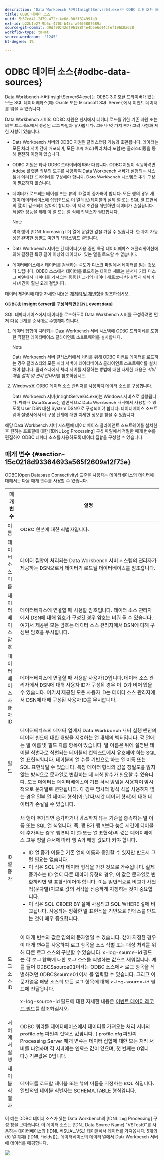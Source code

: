 ```yaml
---
description: 'Data Workbench 서버(InsightServer64.exe)는 ODBC 3.0 호환 드라이버가 있는 모든 SQL 데이터베이스(예: Oracle 또는 Microsoft SQL Server)에서 이벤트 데이터를 읽을 수 있습니다.'
title: ODBC 데이터 소스
uuid: 5b37cd41-2d79-472c-8e6d-00ff894991a9
exl-id: b22b1e27-9b6c-4708-b45c-a9605807689a
source-git-commit: d9df90242ef96188f4e4b5e6d04cfef196b0a628
workflow-type: tm+mt
source-wordcount: '1245'
ht-degree: 1%

---
```


# ODBC 데이터 소스{#odbc-data-sources}

Data Workbench 서버(InsightServer64.exe)는 ODBC 3.0 호환 드라이버가 있는 모든 SQL 데이터베이스(예: Oracle 또는 Microsoft SQL Server)에서 이벤트 데이터를 읽을 수 있습니다.

Data Workbench 서버의 ODBC 지원은 센서에서 데이터 로드를 위한 기존 지원 또는 외부 프로세스에서 생성된 로그 파일과 유사합니다. 그러나 몇 가지 추가 고려 사항과 제한 사항이 있습니다.

* Data Workbench 서버의 ODBC 지원은 클러스터링 기능과 호환됩니다. 데이터는 모든 처리 서버 간에 배포되며, 모든 후속 처리(쿼리 처리 포함)는 클러스터링을 통해 완전히 이점이 있습니다.
* ODBC 지원은 타사 ODBC 드라이버에 따라 다릅니다. ODBC 지원이 작동하려면 Adobe 플랫폼 외부의 도구를 사용하여 Data Workbench 서버가 실행되는 시스템에 이러한 드라이버를 구성해야 합니다. Data Workbench 시스템은 추가 구성이 필요하지 않습니다.
* 데이터가 로드되는 테이블 또는 뷰의 ID 열이 증가해야 합니다. 모든 행의 경우 새 행이 데이터베이스에 삽입되므로 이 열의 값(테이블의 실제 열 또는 SQL 열 표현식의 열)이 감소되지 않아야 합니다. 이 제약 조건을 위반하면 데이터가 손실됩니다. 적절한 성능을 위해 이 열 또는 열 식에 인덱스가 필요합니다.

   >[!NOTE]
   >
   >여러 행이 [!DNL Increasing ID] 열에 동일한 값을 가질 수 있습니다. 한 가지 가능성은 완벽한 정밀도 미만의 타임스탬프 열입니다.

* Data Workbench 서버는 긴 데이터(사용 중인 특정 데이터베이스 애플리케이션에 의해 결정된 특정 길이 이상의 데이터)가 있는 열을 로드할 수 없습니다.
* 데이터베이스에서 데이터를 검색하는 속도가 디스크 파일에서 데이터를 읽는 것보다 느립니다. ODBC 소스에서 데이터를 로드하는 데이터 세트는 센서나 기타 디스크 파일에서 데이터를 가져오는 동등한 크기의 데이터 세트보다 처리(특히 재처리 시)시간이 훨씬 오래 걸립니다.

데이터 재처리에 대한 자세한 내용은 [재처리 및 재변형](../../../home/c-dataset-const-proc/c-reproc-retrans/c-unst-reproc-retrans.md)을 참조하십시오.

**ODBC용 Insight Server를 구성하려면[!DNL event data]**

SQL 데이터베이스에서 데이터를 로드하도록 Data Workbench 서버를 구성하려면 먼저 다음 단계를 순서대로 수행해야 합니다.

1. 데이터 집합이 처리되는 Data Workbench 서버 시스템에 ODBC 드라이버를 포함한 적절한 데이터베이스 클라이언트 소프트웨어를 설치합니다.

   >[!NOTE]
   >
   >Data Workbench 서버 클러스터에서 처리를 위해 ODBC 이벤트 데이터를 로드하는 경우 클러스터의 모든 처리 서버에 데이터베이스 클라이언트 소프트웨어를 설치해야 합니다. 클러스터에서 처리 서버를 지정하는 방법에 대한 자세한 내용은 *서버 제품 설치 및 관리 안내서*&#x200B;를 참조하십시오.

1. Windows용 ODBC 데이터 소스 관리자를 사용하여 데이터 소스를 구성합니다.

   Data Workbench 서버(InsightServer64.exe)는 Windows 서비스로 실행됩니다. 따라서 Data Source는 일반적으로 Data Workbench 서버에서 사용할 수 있도록 User DSN 대신 System DSN으로 구성되어야 합니다. 데이터베이스 소프트웨어 설명서에서 이 구성 단계에 대한 자세한 정보를 찾을 수 있습니다.

해당 Data Workbench 서버 시스템에 데이터베이스 클라이언트 소프트웨어를 설치한 후 원하는 프로필에 대한 [!DNL Log Processing] 구성 파일에서 적절한 매개 변수를 편집하여 ODBC 데이터 소스를 사용하도록 데이터 집합을 구성할 수 있습니다.

## 매개 변수 {#section-15c0218d93364693a565f2609a12f73e}

ODBC(Open Database Connectivity) 표준을 사용하는 데이터베이스의 데이터에 대해서는 다음 매개 변수를 사용할 수 있습니다.

<table id="table_606D8A90DA4A43C29F2C6130F8C753F8"> 
 <thead> 
  <tr> 
   <th colname="col1" class="entry"> 매개 변수 </th> 
   <th colname="col2" class="entry"> 설명 </th> 
  </tr> 
 </thead>
 <tbody> 
  <tr> 
   <td colname="col1"> 이름 </td> 
   <td colname="col2"> ODBC 원본에 대한 식별자입니다. </td> 
  </tr> 
  <tr> 
   <td colname="col1"> 데이터 소스 이름 </td> 
   <td colname="col2"> 데이터 집합이 처리되는 Data Workbench 서버 시스템의 관리자가 제공하는 DSN으로서 데이터가 로드될 데이터베이스를 참조합니다. </td> 
  </tr> 
  <tr> 
   <td colname="col1"> 데이터베이스 암호 </td> 
   <td colname="col2"> 데이터베이스에 연결할 때 사용할 암호입니다. <span class="wintitle"> 데이터 소스 관리자</span>에서 DSN에 대해 암호가 구성된 경우 암호는 비워 둘 수 있습니다. 여기서 제공된 모든 암호는 <span class="wintitle"> 데이터 소스 관리자</span>에서 DSN에 대해 구성된 암호를 무시합니다. </td> 
  </tr> 
  <tr> 
   <td colname="col1"> 데이터베이스 사용자 ID </td> 
   <td colname="col2"> 데이터베이스에 연결할 때 사용할 사용자 ID입니다. <span class="wintitle"> 데이터 소스 관리자</span>에서 DSN에 대해 사용자 ID가 구성된 경우 이 ID가 비어 있을 수 있습니다. 여기서 제공된 모든 사용자 ID는 <span class="wintitle"> 데이터 소스 관리자</span>에서 DSN에 대해 구성된 사용자 ID를 무시합니다. </td> 
  </tr> 
  <tr> 
   <td colname="col1"> 필드 </td> 
   <td colname="col2"> 데이터베이스의 데이터 열에서 Data Workbench 서버 실행 엔진의 데이터 필드에 대한 매핑을 지정하는 열 개체의 벡터입니다. 각 열에는 <span class="wintitle"> 열 이름</span> 및 <span class="wintitle"> 필드 이름</span> 항목이 있습니다. <span class="wintitle"> 열 </span> 이름은 위에 설명된 테이블 식별자로 식별되는 테이블의 컨텍스트에서  <span class="wintitle"> 유효해야 </span> 하는 SQL 열 표현식입니다. 테이블의 열 수를 기반으로 하는 열 이름 또는 SQL 표현식일 수 있습니다. 특정 데이터 형식의 값을 정밀도를 잃지 않는 방식으로 문자열로 변환하는 데 서식 함수가 필요할 수 있습니다. 모든 데이터는 데이터베이스의 기본 서식 방법을 사용하여 암시적으로 문자열로 변환됩니다. 이 경우 명시적 형식 식을 사용하지 않는 경우 일부 열 데이터 형식(예: 날짜/시간 데이터 형식)에 대해 데이터가 손실될 수 있습니다. </td> 
  </tr> 
  <tr> 
   <td colname="col1"> ID 열 증가 </td> 
   <td colname="col2"> <p>새 행이 추가되면 증가하거나 감소하지 않는 기준을 충족하는 열 이름 또는 SQL 열 식입니다. 즉, 행 B가 행 A보다 늦은 시간에 테이블에 추가되는 경우 행 B의 이 열(또는 열 표현식)의 값은 데이터베이스 고유 정렬 순서에 따라 행 A의 해당 값보다 커야 합니다. </p> <p> 
     <ul id="ul_EBF6AEE4746B41B3B5BB6CC74194DAED"> 
      <li id="li_A5C9BE52B01649DE9726ECEC68B99828"> <span class="wintitle"> ID 열 증가 </span>이름은 기존 열의 이름과 동일할 수 있지만 반드시 그럴 필요는 없습니다. </li> 
      <li id="li_CF69EAB4AFB14F4894F7A5CDCAF06947"> 이 식은 SQL 문자 데이터 형식을 가진 것으로 간주됩니다. 실제 증가하는 ID 열이 다른 데이터 유형의 경우, 이 값은 문자열로 변환하려면 열 표현식이어야 합니다. 이는 일반적으로 비교가 사전적(문자별)이므로 값의 서식을 신중하게 지정하는 것이 중요합니다. </li> 
      <li id="li_58977431962E48039C898CFC47C53323"> 이 식은 SQL ORDER BY 절에 사용되고 SQL WHERE 절에 비교됩니다. 사용되는 정확한 열 표현식을 기반으로 인덱스를 만드는 것이 매우 중요합니다. </li> 
     </ul> </p> </td> 
  </tr> 
  <tr> 
   <td colname="col1"> 로그 소스 ID </td> 
   <td colname="col2"> <p>이 매개 변수의 값은 임의의 문자열일 수 있습니다. 값이 지정된 경우 이 매개 변수를 사용하여 로그 항목을 소스 식별 또는 대상 처리를 위해 다른 로그 소스와 구분할 수 있습니다. x-log-source-id 필드는 각 로그 항목에 대한 로그 소스를 식별하는 값으로 채워집니다. 예를 들어 ODBCSsource01이라는 ODBC 소스에서 로그 항목을 식별하려면 ODBCSsource01에서 <span class="filepath"> 를 입력할 수 있습니다.</span> 그리고 이 문자열은 해당 소스의 모든 로그 항목에 대해 x-log-source-id 필드에 전달됩니다. </p> <p> x-log-source-id 필드에 대한 자세한 내용은 <a href="../../../home/c-dataset-const-proc/c-ev-data-rec-fields.md#concept-06bda4be1a4649a2905a4422e9e6c42f"> 이벤트 데이터 레코드 필드</a>를 참조하십시오. </p> </td> 
  </tr> 
  <tr> 
   <td colname="col1"> 서버에서 실행 </td> 
   <td colname="col2"> ODBC 쿼리를 데이터베이스에서 데이터를 가져오는 처리 서버의 <span class="filepath"> profile.cfg</span> 파일의 인덱스 값입니다. (<span class="filepath"> profile.cfg</span> 파일의 Processing Server 매개 변수는 데이터 집합에 대한 모든 처리 서버를 나열하며 각 서버에는 인덱스 값이 있으며, 첫 번째는 0입니다.) 기본값은 0입니다. </td> 
  </tr> 
  <tr> 
   <td colname="col1"> 테이블 식별자 </td> 
   <td colname="col2"> 데이터를 로드할 테이블 또는 뷰의 이름을 지정하는 SQL 식입니다. 일반적인 테이블 식별자는 SCHEMA.TABLE 형식입니다. </td> 
  </tr> 
 </tbody> 
</table>

이 예는 ODBC 데이터 소스가 있는 Data Workbench의 [!DNL Log Processing] 구성 창을 보여줍니다. 이 데이터 소스는 [!DNL Data Source Name] &quot;VSTestO&quot;를 사용하는 데이터베이스의 [!DNL VISUAL.VSL] 테이블에서 데이터를 가져옵니다. 5개의 (5) 열 개체( [!DNL Fields])는 데이터베이스의 데이터 열에서 Data Workbench 서버에 데이터를 매핑합니다.

![](assets/cfg_LogProcessing_LogSources_ODBC.png)
